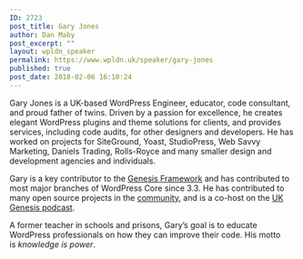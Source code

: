 ```yaml
---
ID: 2723
post_title: Gary Jones
author: Dan Maby
post_excerpt: ""
layout: wpldn_speaker
permalink: https://www.wpldn.uk/speaker/gary-jones
published: true
post_date: 2018-02-06 16:10:24
---
```

Gary Jones is a UK-based WordPress Engineer, educator, code consultant, and proud father of twins. Driven by a passion for excellence, he creates elegant WordPress plugins and theme solutions for clients, and provides services, including code audits, for other designers and developers. He has worked on projects for SiteGround, Yoast, StudioPress, Web Savvy Marketing, Daniels Trading, Rolls-Royce and many smaller design and development agencies and individuals.

Gary is a key contributor to the <a href="http://genesis-theme-framework.com/">Genesis Framework</a> and has contributed to most major branches of WordPress Core since 3.3. He has contributed to many open source projects in the <a href="http://gamajo.com/community?utm_source=wcldn2018&amp;utm_medium=bio&amp;utm_campaign=general">community</a>, and is a co-host on the <a href="http://ukgenesis.co.uk/podcasts/?utm_source=wcldn2018&amp;utm_medium=bio&amp;utm_campaign=general">UK Genesis podcast</a>.

A former teacher in schools and prisons, Gary’s goal is to educate WordPress professionals on how they can improve their code. His motto is <em>knowledge is power</em>.